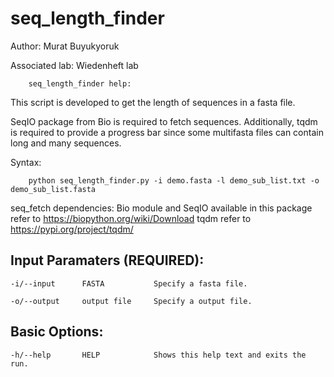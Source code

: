# seq_length_finder


Author: Murat Buyukyoruk

Associated lab: Wiedenheft lab

        seq_length_finder help:

This script is developed to get the length of sequences in a fasta file. 

SeqIO package from Bio is required to fetch sequences. Additionally, tqdm is required to provide a progress bar since some multifasta files can contain long and many sequences.
        
Syntax:

        python seq_length_finder.py -i demo.fasta -l demo_sub_list.txt -o demo_sub_list.fasta

seq_fetch dependencies:
	Bio module and SeqIO available in this package      refer to https://biopython.org/wiki/Download
	tqdm                                                refer to https://pypi.org/project/tqdm/
	
Input Paramaters (REQUIRED):
----------------------------
	-i/--input		FASTA			Specify a fasta file.

	-o/--output		output file	    Specify a output file.
	
Basic Options:
--------------
	-h/--help		HELP			Shows this help text and exits the run.



